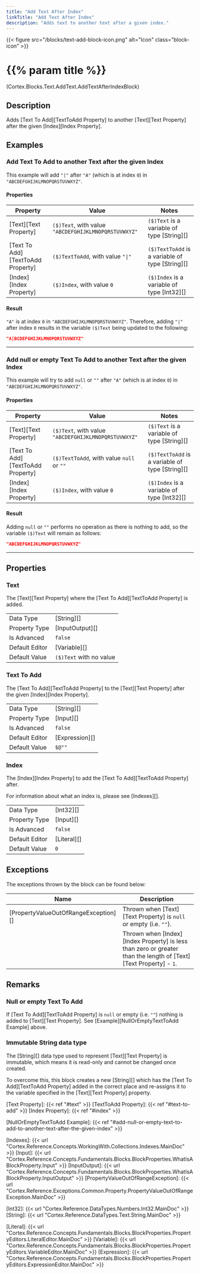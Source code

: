 ```yaml
---
title: "Add Text After Index"
linkTitle: "Add Text After Index"
description: "Adds text to another text after a given index."
---
```


{{< figure src="/blocks/text-add-block-icon.png" alt="Icon" class="block-icon" >}}

# {{% param title %}}

<p class="namespace">(Cortex.Blocks.Text.AddText.AddTextAfterIndexBlock)</p>

## Description

Adds [Text To Add][TextToAdd Property] to another [Text][Text Property] after the given [Index][Index Property].

## Examples

### Add Text To Add to another Text after the given Index

This example will add `"|"` after `"A"` (which is at index `0`) in `"ABCDEFGHIJKLMNOPQRSTUVWXYZ"`.

#### Properties

| Property           | Value                     | Notes                                    |
|--------------------|---------------------------|------------------------------------------|
| [Text][Text Property] | `($)Text`, with value `"ABCDEFGHIJKLMNOPQRSTUVWXYZ"` | `($)Text` is a variable of type [String][] |
| [Text To Add][TextToAdd Property] | `($)TextToAdd`, with value `"\|"` | `($)TextToAdd` is a variable of type [String][] |
| [Index][Index Property] | `($)Index`, with value `0` | `($)Index` is a variable of type [Int32][] |

#### Result

`"A"` is at index `0` in `"ABCDEFGHIJKLMNOPQRSTUVWXYZ"`. Therefore, adding `"|"` after index `0` results in the variable `($)Text` being updated to the following:

```json
"A|BCDEFGHIJKLMNOPQRSTUVWXYZ"
```

***

### Add null or empty Text To Add to another Text after the given Index

This example will try to add `null` or `""` after `"A"` (which is at index `0`) in `"ABCDEFGHIJKLMNOPQRSTUVWXYZ"`.

#### Properties

| Property           | Value                     | Notes                                    |
|--------------------|---------------------------|------------------------------------------|
| [Text][Text Property] | `($)Text`, with value `"ABCDEFGHIJKLMNOPQRSTUVWXYZ"` | `($)Text` is a variable of type [String][] |
| [Text To Add][TextToAdd Property] | `($)TextToAdd`, with value `null` or `""` | `($)TextToAdd` is a variable of type [String][] |
| [Index][Index Property] | `($)Index`, with value `0` | `($)Index` is a variable of type [Int32][] |

#### Result

Adding `null` or `""` performs no operation as there is nothing to add, so the variable `($)Text` will remain as follows:

```json
"ABCDEFGHIJKLMNOPQRSTUVWXYZ"
```

***

## Properties

### Text

The [Text][Text Property] where the [Text To Add][TextToAdd Property] is added.

| | |
|--------------------|---------------------------|
| Data Type | [String][] |
| Property Type | [InputOutput][] |
| Is Advanced | `false` |
| Default Editor | [Variable][] |
| Default Value | `($)Text` with no value |

### Text To Add

The [Text To Add][TextToAdd Property] to the [Text][Text Property] after the given [Index][Index Property].

| | |
|--------------------|---------------------------|
| Data Type | [String][] |
| Property Type | [Input][] |
| Is Advanced | `false` |
| Default Editor | [Expression][] |
| Default Value | `$@""` |

### Index

The [Index][Index Property] to add the [Text To Add][TextToAdd Property] after.  

For information about what an index is, please see [Indexes][].  

| | |
|--------------------|---------------------------|
| Data Type | [Int32][] |
| Property Type | [Input][] |
| Is Advanced | `false` |
| Default Editor | [Literal][] |
| Default Value | `0` |

## Exceptions

The exceptions thrown by the block can be found below:

| Name     | Description |
|----------|----------|
| [PropertyValueOutOfRangeException][] | Thrown when [Text][Text Property] is `null` or empty (i.e. `""`). |
| | Thrown when [Index][Index Property] is less than zero or greater than the length of [Text][Text Property] - `1`. |

## Remarks

### Null or empty Text To Add

If [Text To Add][TextToAdd Property] is `null` or empty (i.e. `""`) nothing is added to [Text][Text Property]. See [Example][NullOrEmptyTextToAdd Example] above.

### Immutable String data type

The [String][] data type used to represent [Text][Text Property] is immutable, which means it is read-only and cannot be changed once created.

To overcome this, this block creates a new [String][] which has the [Text To Add][TextToAdd Property] added in the correct place and re-assigns it to the variable specified in the [Text][Text Property] property.  

[Text Property]: {{< ref "#text" >}}
[TextToAdd Property]: {{< ref "#text-to-add" >}}
[Index Property]: {{< ref "#index" >}}

[NullOrEmptyTextToAdd Example]: {{< ref "#add-null-or-empty-text-to-add-to-another-text-after-the-given-index" >}}

[Indexes]: {{< url "Cortex.Reference.Concepts.WorkingWith.Collections.Indexes.MainDoc" >}}
[Input]: {{< url "Cortex.Reference.Concepts.Fundamentals.Blocks.BlockProperties.WhatIsABlockProperty.Input" >}}
[InputOutput]: {{< url "Cortex.Reference.Concepts.Fundamentals.Blocks.BlockProperties.WhatIsABlockProperty.InputOutput" >}}
[PropertyValueOutOfRangeException]: {{< url "Cortex.Reference.Exceptions.Common.Property.PropertyValueOutOfRangeException.MainDoc" >}}

[Int32]: {{< url "Cortex.Reference.DataTypes.Numbers.Int32.MainDoc" >}}
[String]: {{< url "Cortex.Reference.DataTypes.Text.String.MainDoc" >}}

[Literal]: {{< url "Cortex.Reference.Concepts.Fundamentals.Blocks.BlockProperties.PropertyEditors.LiteralEditor.MainDoc" >}}
[Variable]: {{< url "Cortex.Reference.Concepts.Fundamentals.Blocks.BlockProperties.PropertyEditors.VariableEditor.MainDoc" >}}
[Expression]: {{< url "Cortex.Reference.Concepts.Fundamentals.Blocks.BlockProperties.PropertyEditors.ExpressionEditor.MainDoc" >}}
